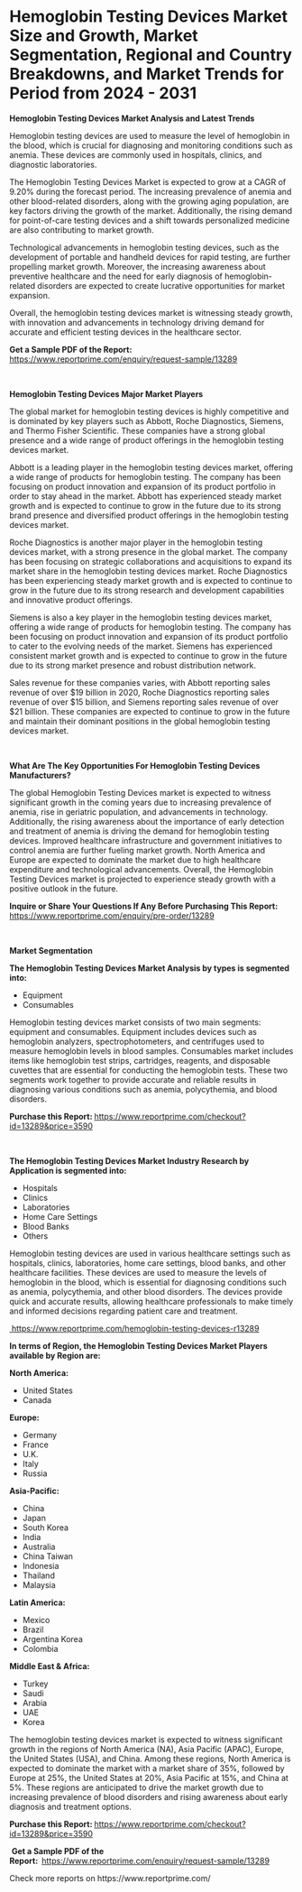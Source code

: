 <p><h1>Hemoglobin Testing Devices Market Size and Growth, Market Segmentation, Regional and Country Breakdowns, and Market Trends for Period from 2024 -  2031</h1></p><p><strong>Hemoglobin Testing Devices Market Analysis and Latest Trends</strong></p>
<p><p>Hemoglobin testing devices are used to measure the level of hemoglobin in the blood, which is crucial for diagnosing and monitoring conditions such as anemia. These devices are commonly used in hospitals, clinics, and diagnostic laboratories.</p><p>The Hemoglobin Testing Devices Market is expected to grow at a CAGR of 9.20% during the forecast period. The increasing prevalence of anemia and other blood-related disorders, along with the growing aging population, are key factors driving the growth of the market. Additionally, the rising demand for point-of-care testing devices and a shift towards personalized medicine are also contributing to market growth.</p><p>Technological advancements in hemoglobin testing devices, such as the development of portable and handheld devices for rapid testing, are further propelling market growth. Moreover, the increasing awareness about preventive healthcare and the need for early diagnosis of hemoglobin-related disorders are expected to create lucrative opportunities for market expansion.</p><p>Overall, the hemoglobin testing devices market is witnessing steady growth, with innovation and advancements in technology driving demand for accurate and efficient testing devices in the healthcare sector.</p></p>
<p><strong>Get a Sample PDF of the Report:&nbsp;</strong> <a href="https://www.reportprime.com/enquiry/request-sample/13289">https://www.reportprime.com/enquiry/request-sample/13289</a></p>
<p>&nbsp;</p>
<p><strong>Hemoglobin Testing Devices Major Market Players</strong></p>
<p><p>The global market for hemoglobin testing devices is highly competitive and is dominated by key players such as Abbott, Roche Diagnostics, Siemens, and Thermo Fisher Scientific. These companies have a strong global presence and a wide range of product offerings in the hemoglobin testing devices market.</p><p>Abbott is a leading player in the hemoglobin testing devices market, offering a wide range of products for hemoglobin testing. The company has been focusing on product innovation and expansion of its product portfolio in order to stay ahead in the market. Abbott has experienced steady market growth and is expected to continue to grow in the future due to its strong brand presence and diversified product offerings in the hemoglobin testing devices market.</p><p>Roche Diagnostics is another major player in the hemoglobin testing devices market, with a strong presence in the global market. The company has been focusing on strategic collaborations and acquisitions to expand its market share in the hemoglobin testing devices market. Roche Diagnostics has been experiencing steady market growth and is expected to continue to grow in the future due to its strong research and development capabilities and innovative product offerings.</p><p>Siemens is also a key player in the hemoglobin testing devices market, offering a wide range of products for hemoglobin testing. The company has been focusing on product innovation and expansion of its product portfolio to cater to the evolving needs of the market. Siemens has experienced consistent market growth and is expected to continue to grow in the future due to its strong market presence and robust distribution network.</p><p>Sales revenue for these companies varies, with Abbott reporting sales revenue of over $19 billion in 2020, Roche Diagnostics reporting sales revenue of over $15 billion, and Siemens reporting sales revenue of over $21 billion. These companies are expected to continue to grow in the future and maintain their dominant positions in the global hemoglobin testing devices market.</p></p>
<p>&nbsp;</p>
<p><strong>What Are The Key Opportunities For Hemoglobin Testing Devices Manufacturers?</strong></p>
<p><p>The global Hemoglobin Testing Devices market is expected to witness significant growth in the coming years due to increasing prevalence of anemia, rise in geriatric population, and advancements in technology. Additionally, the rising awareness about the importance of early detection and treatment of anemia is driving the demand for hemoglobin testing devices. Improved healthcare infrastructure and government initiatives to control anemia are further fueling market growth. North America and Europe are expected to dominate the market due to high healthcare expenditure and technological advancements. Overall, the Hemoglobin Testing Devices market is projected to experience steady growth with a positive outlook in the future.</p></p>
<p><strong>Inquire or Share Your Questions If Any Before Purchasing This Report:</strong> <a href="https://www.reportprime.com/enquiry/pre-order/13289">https://www.reportprime.com/enquiry/pre-order/13289</a></p>
<p>&nbsp;</p>
<p><strong>Market Segmentation</strong></p>
<p><strong>The Hemoglobin Testing Devices Market Analysis by types is segmented into:</strong></p>
<p><ul><li>Equipment</li><li>Consumables</li></ul></p>
<p><p>Hemoglobin testing devices market consists of two main segments: equipment and consumables. Equipment includes devices such as hemoglobin analyzers, spectrophotometers, and centrifuges used to measure hemoglobin levels in blood samples. Consumables market includes items like hemoglobin test strips, cartridges, reagents, and disposable cuvettes that are essential for conducting the hemoglobin tests. These two segments work together to provide accurate and reliable results in diagnosing various conditions such as anemia, polycythemia, and blood disorders.</p></p>
<p><strong>Purchase this Report:&nbsp;</strong><a href="https://www.reportprime.com/checkout?id=13289&price=3590">https://www.reportprime.com/checkout?id=13289&price=3590</a></p>
<p>&nbsp;</p>
<p><strong>The Hemoglobin Testing Devices Market Industry Research by Application is segmented into:</strong></p>
<p><ul><li>Hospitals</li><li>Clinics</li><li>Laboratories</li><li>Home Care Settings</li><li>Blood Banks</li><li>Others</li></ul></p>
<p><p>Hemoglobin testing devices are used in various healthcare settings such as hospitals, clinics, laboratories, home care settings, blood banks, and other healthcare facilities. These devices are used to measure the levels of hemoglobin in the blood, which is essential for diagnosing conditions such as anemia, polycythemia, and other blood disorders. The devices provide quick and accurate results, allowing healthcare professionals to make timely and informed decisions regarding patient care and treatment.</p></p>
<p><a href="https://www.reportprime.com/hemoglobin-testing-devices-r13289">&nbsp;https://www.reportprime.com/hemoglobin-testing-devices-r13289</a></p>
<p><strong>In terms of Region, the Hemoglobin Testing Devices Market Players available by Region are:</strong></p>
<p>
    <p> <strong> North America: </strong>
        <ul>
            <li>United States</li>
            <li>Canada</li>
        </ul>
        </p> 
    <p> <strong> Europe: </strong>
        <ul>
            <li>Germany</li>
            <li>France</li>
            <li>U.K.</li>
            <li>Italy</li>
            <li>Russia</li>
        </ul>
        </p> 
    <p> <strong> Asia-Pacific: </strong>
        <ul>
            <li>China</li>
            <li>Japan</li>
            <li>South Korea</li>
            <li>India</li>
            <li>Australia</li>
            <li>China Taiwan</li>
            <li>Indonesia</li>
            <li>Thailand</li>
            <li>Malaysia</li>
        </ul>
        </p> 
    <p> <strong> Latin America: </strong>
        <ul>
            <li>Mexico</li>
            <li>Brazil</li>
            <li>Argentina Korea</li>
            <li>Colombia</li>
        </ul>
        </p> 
    <p> <strong> Middle East & Africa: </strong>
        <ul>
            <li>Turkey</li>
            <li>Saudi</li>
            <li>Arabia</li>
            <li>UAE</li>
            <li>Korea</li>
        </ul>
    </p>
    </p>
<p><p>The hemoglobin testing devices market is expected to witness significant growth in the regions of North America (NA), Asia Pacific (APAC), Europe, the United States (USA), and China. Among these regions, North America is expected to dominate the market with a market share of 35%, followed by Europe at 25%, the United States at 20%, Asia Pacific at 15%, and China at 5%. These regions are anticipated to drive the market growth due to increasing prevalence of blood disorders and rising awareness about early diagnosis and treatment options.</p></p>
<p><strong>Purchase this Report: </strong><a href="https://www.reportprime.com/checkout?id=13289&price=3590">https://www.reportprime.com/checkout?id=13289&price=3590</a></p>
<p>&nbsp;<strong>Get a Sample PDF of the Report:&nbsp;&nbsp;</strong><a href="https://www.reportprime.com/enquiry/request-sample/13289">https://www.reportprime.com/enquiry/request-sample/13289</a></p>
<p><strong></strong></p>
<p>Check more reports on https://www.reportprime.com/</p>